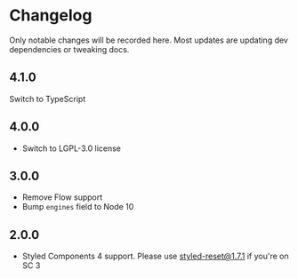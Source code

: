 # Changelog

Only notable changes will be recorded here. Most updates are updating dev
dependencies or tweaking docs.

## 4.1.0

Switch to TypeScript

## 4.0.0

* Switch to LGPL-3.0 license

## 3.0.0

* Remove Flow support
* Bump `engines` field to Node 10

## 2.0.0

* Styled Components 4 support. Please use styled-reset@1.7.1 if you're on SC 3
